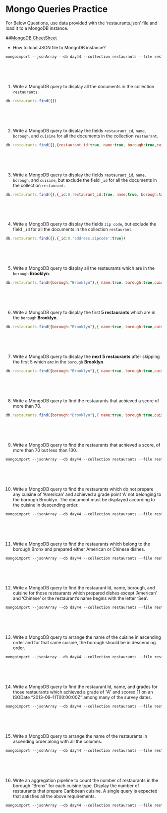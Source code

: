 # Mongo Queries Practice
For Below Questions, use data provided with the ‘restaurants.json’ file and load it to a MongoDB instance.

##[MongoDB CheetSheet](https://www.mongodb.com/developer/products/mongodb/cheat-sheet/#crud)

- How to load JSON file to MongoDB instance?
```js
mongoimport --jsonArray --db day44 --collection restaurants --file restaurants.json
```  
<br>
<br>
<br>


1. Write a MongoDB query to display all the documents in the collection `restaurants`.
```js
db.restaurants.find({})
```
<br>
<br>
<br>

2. Write a MongoDB query to display the fields `restaurant_id`, `name`, `borough`, and `cuisine` for all the documents in the collection `restaurant`.
```js
db.restaurants.find({},{restaurant_id:true, name:true, borough:true,cuisine:true})
```
<br>
<br>
<br>

3. Write a MongoDB query to display the fields `restaurant_id`, `name`, `borough`, and `cuisine`, but exclude the field `_id` for all the documents in the collection `restaurant`.
```js
db.restaurants.find({},{_id:0,restaurant_id:true, name:true, borough:true,cuisine:true})
```
<br>
<br>
<br>

4. Write a MongoDB query to display the fields `zip code`, but exclude the field `_id` for all the documents in the collection `restaurant`.
```js
db.restaurants.find({},{_id:0,'address.zipcode':true})
```
<br>
<br>
<br>

5. Write a MongoDB query to display all the restaurants which are in the `borough` **Brooklyn**.
```js
db.restaurants.find({borough:"Brooklyn"},{ name:true, borough:true,cuisine:true})
```
<br>
<br>
<br>

6. Write a MongoDB query to display the first **5 restaurants** which are in the `borough` **Brooklyn**.
```js
db.restaurants.find({borough:"Brooklyn"},{ name:true, borough:true,cuisine:true}).limit(5)
```
<br>
<br>
<br>

7. Write a MongoDB query to display the **next 5 restaurants** after skipping the first 5 which are in the `borough` **Brooklyn**.
```js
db.restaurants.find({borough:"Brooklyn"},{ name:true, borough:true,cuisine:true}).skip(5).limit(5)
```
<br>
<br>
<br>

8. Write a MongoDB query to find the restaurants that achieved a score of more than 70.
```js
db.restaurants.find({borough:"Brooklyn"},{ name:true, borough:true,cuisine:true})
```
<br>
<br>
<br>

9. Write a MongoDB query to find the restaurants that achieved a score, of more than 70 but less than 100.
```js
mongoimport --jsonArray --db day44 --collection restaurants --file restaurants.json
```
<br>
<br>
<br>

10. Write a MongoDB query to find the restaurants which do not prepare any cuisine of ‘American’ and achieved a grade point ‘A’ not belonging to the borough Brooklyn. The document must be displayed according to the cuisine in descending order.
```js
mongoimport --jsonArray --db day44 --collection restaurants --file restaurants.json
```
<br>
<br>
<br>

11. Write a MongoDB query to find the restaurants which belong to the borough Bronx and prepared either American or Chinese dishes.
```js
mongoimport --jsonArray --db day44 --collection restaurants --file restaurants.json
```
<br>
<br>
<br>

12. Write a MongoDB query to find the restaurant Id, name, borough, and cuisine for those restaurants which prepared dishes except ‘American’ and ‘Chinese’ or the restaurant’s name begins with the letter ‘Sea’.
```js
mongoimport --jsonArray --db day44 --collection restaurants --file restaurants.json
```
<br>
<br>
<br>

13. Write a MongoDB query to arrange the name of the cuisine in ascending order and for that same cuisine, the borough should be in descending order.
```js
mongoimport --jsonArray --db day44 --collection restaurants --file restaurants.json
```
<br>
<br>
<br>

14. Write a MongoDB query to find the restaurant Id, name, and grades for those restaurants which achieved a grade of “A” and scored 11 on an ISODate “2013–09–11T00:00:00Z” among many of the survey dates.
```js
mongoimport --jsonArray --db day44 --collection restaurants --file restaurants.json
```
<br>
<br>
<br>

15. Write a MongoDB query to arrange the name of the restaurants in ascending order along with all the columns.
```js
mongoimport --jsonArray --db day44 --collection restaurants --file restaurants.json
```
<br>
<br>
<br>

16. Write an aggregation pipeline to count the number of restaurants in the borough “Bronx” for each cuisine type. Display the number of restaurants that prepare Caribbean cuisine. A single query is expected that satisfies all the above requirements.
```js
mongoimport --jsonArray --db day44 --collection restaurants --file restaurants.json
```
<br>
<br>
<br>